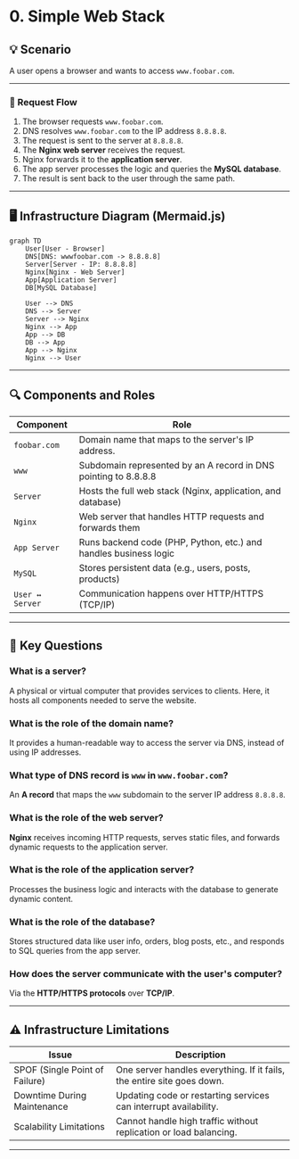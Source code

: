 # 0. Simple Web Stack

## 💡 Scenario

A user opens a browser and wants to access `www.foobar.com`.

---

### 🧭 Request Flow

1. The browser requests `www.foobar.com`.
2. DNS resolves `www.foobar.com` to the IP address `8.8.8.8`.
3. The request is sent to the server at `8.8.8.8`.
4. The **Nginx web server** receives the request.
5. Nginx forwards it to the **application server**.
6. The app server processes the logic and queries the **MySQL database**.
7. The result is sent back to the user through the same path.

---

## 🖥️ Infrastructure Diagram (Mermaid.js)

```mermaid
graph TD
    User[User - Browser]
    DNS[DNS: wwwfoobar.com -> 8.8.8.8]
    Server[Server - IP: 8.8.8.8]
    Nginx[Nginx - Web Server]
    App[Application Server]
    DB[MySQL Database]

    User --> DNS
    DNS --> Server
    Server --> Nginx
    Nginx --> App
    App --> DB
    DB --> App
    App --> Nginx
    Nginx --> User
```


---

## 🔍 Components and Roles

| Component         | Role                                                                 |
|------------------|----------------------------------------------------------------------|
| `foobar.com`      | Domain name that maps to the server's IP address.                   |
| `www`             | Subdomain represented by an A record in DNS pointing to 8.8.8.8     |
| `Server`          | Hosts the full web stack (Nginx, application, and database)         |
| `Nginx`           | Web server that handles HTTP requests and forwards them             |
| `App Server`      | Runs backend code (PHP, Python, etc.) and handles business logic    |
| `MySQL`           | Stores persistent data (e.g., users, posts, products)               |
| `User ↔ Server`   | Communication happens over HTTP/HTTPS (TCP/IP)                      |

---

## 📘 Key Questions

### What is a server?
A physical or virtual computer that provides services to clients. Here, it hosts all components needed to serve the website.

### What is the role of the domain name?
It provides a human-readable way to access the server via DNS, instead of using IP addresses.

### What type of DNS record is `www` in `www.foobar.com`?
An **A record** that maps the `www` subdomain to the server IP address `8.8.8.8`.

### What is the role of the web server?
**Nginx** receives incoming HTTP requests, serves static files, and forwards dynamic requests to the application server.

### What is the role of the application server?
Processes the business logic and interacts with the database to generate dynamic content.

### What is the role of the database?
Stores structured data like user info, orders, blog posts, etc., and responds to SQL queries from the app server.

### How does the server communicate with the user's computer?
Via the **HTTP/HTTPS protocols** over **TCP/IP**.

---

## ⚠️ Infrastructure Limitations

| Issue                       | Description                                                                 |
|----------------------------|-----------------------------------------------------------------------------|
| SPOF (Single Point of Failure) | One server handles everything. If it fails, the entire site goes down.      |
| Downtime During Maintenance | Updating code or restarting services can interrupt availability.            |
| Scalability Limitations    | Cannot handle high traffic without replication or load balancing.           |

---
